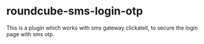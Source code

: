 # roundcube-sms-login-otp
This is a plugin which works with sms gateway clickatell, to secure the login page with sms otp.
